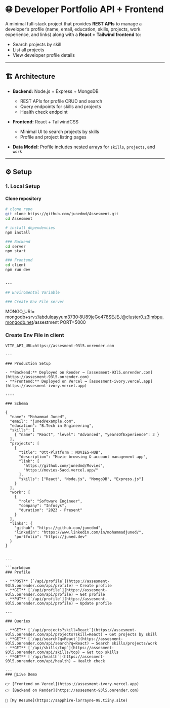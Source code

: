 # 🌐 Developer Portfolio API + Frontend

A minimal full-stack project that provides **REST APIs** to manage a developer’s profile (name, email, education, skills, projects, work experience, and links) along with a **React + Tailwind frontend** to:

- Search projects by skill  
- List all projects  
- View developer profile details  

---

## 🏗 Architecture

- **Backend:** Node.js + Express + MongoDB  
  - REST APIs for profile CRUD and search  
  - Query endpoints for skills and projects  
  - Health check endpoint  

- **Frontend:** React + TailwindCSS  
  - Minimal UI to search projects by skills  
  - Profile and project listing pages  

- **Data Model:** Profile includes nested arrays for `skills`, `projects`, and `work`  

---

## ⚙️ Setup

### 1. Local Setup

#### Clone repository

```bash
# clone repo
git clone https://github.com/junedmd/Assesment.git
cd Assesment

# install dependencies
npm install

### Backend 
cd server
npm start

### Frontend
cd client
npm run dev


---

## Enviromental Variable

### Create Env File server 
```
MONGO_URI= mongodb+srv://abdulqayyum3730:8U89jeGo478SEJEJ@cluster0.z3lmbpu.mongodb.net/assestment
PORT=5000

### Create Env File in client 
```
VITE_API_URL=https://assesment-93l5.onrender.com

--- 

### Production Setup

- **Backend:** Deployed on Render → [assesment-93l5.onrender.com](https://assesment-93l5.onrender.com)  
- **Frontend:** Deployed on Vercel → [assesment-ivory.vercel.app](https://assesment-ivory.vercel.app)  

----

### Schema

{
  "name": "Mohammad Juned",
  "email": "juned@example.com",
  "education": "B.Tech in Engineering",
  "skills": [
    { "name": "React", "level": "Advanced", "yearsOfExperience": 3 }
  ],
  "projects": [
    {
      "title": "Ott-Platform : MOVIES-HUB",
      "description": "Movie browsing & account management app",
      "link": [
        "https://github.com/junedmd/Movies",
        "https://movies-5aod.vercel.app/"
      ],
      "skills": ["React", "Node.js", "MongoDB", "Express.js"]
    }
  ],
  "work": [
    {
      "role": "Software Engineer",
      "company": "Infosys",
      "duration": "2023 - Present"
    }
  ],
  "links": {
    "github": "https://github.com/junedmd",
    "linkedin": "https://www.linkedin.com/in/mohammadjuned/",
    "portfolio": "https://juned.dev"
  }
}


---

```markdown
### Profile

- **POST** [`/api/profile`](https://assesment-93l5.onrender.com/api/profile) → Create profile  
- **GET** [`/api/profile`](https://assesment-93l5.onrender.com/api/profile) → Get profile  
- **PUT** [`/api/profile`](https://assesment-93l5.onrender.com/api/profile) → Update profile  

---

### Queries

- **GET** [`/api/projects?skill=React`](https://assesment-93l5.onrender.com/api/projects?skill=React) → Get projects by skill  
- **GET** [`/api/search?q=React`](https://assesment-93l5.onrender.com/api/search?q=React) → Search skills/projects/work  
- **GET** [`/api/skills/top`](https://assesment-93l5.onrender.com/api/skills/top) → Get top skills  
- **GET** [`/api/health`](https://assesment-93l5.onrender.com/api/health) → Health check  

---
### 🔗Live Demo

👉 [Frontend on Vercel](https://assesment-ivory.vercel.app)  
👉 [Backend on Render](https://assesment-93l5.onrender.com)  

📄 [My Resume](https://sapphire-lorrayne-98.tiiny.site)
